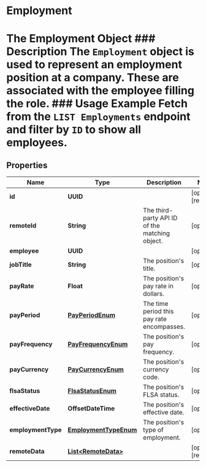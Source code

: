 

# Employment

# The Employment Object ### Description The `Employment` object is used to represent an employment position at a company. These are associated with the employee filling the role.  ### Usage Example Fetch from the `LIST Employments` endpoint and filter by `ID` to show all employees.

## Properties

Name | Type | Description | Notes
------------ | ------------- | ------------- | -------------
**id** | **UUID** |  |  [optional] [readonly]
**remoteId** | **String** | The third-party API ID of the matching object. |  [optional]
**employee** | **UUID** |  |  [optional]
**jobTitle** | **String** | The position&#39;s title. |  [optional]
**payRate** | **Float** | The position&#39;s pay rate in dollars. |  [optional]
**payPeriod** | [**PayPeriodEnum**](PayPeriodEnum.md) | The time period this pay rate encompasses. |  [optional]
**payFrequency** | [**PayFrequencyEnum**](PayFrequencyEnum.md) | The position&#39;s pay frequency. |  [optional]
**payCurrency** | [**PayCurrencyEnum**](PayCurrencyEnum.md) | The position&#39;s currency code. |  [optional]
**flsaStatus** | [**FlsaStatusEnum**](FlsaStatusEnum.md) | The position&#39;s FLSA status. |  [optional]
**effectiveDate** | **OffsetDateTime** | The position&#39;s effective date. |  [optional]
**employmentType** | [**EmploymentTypeEnum**](EmploymentTypeEnum.md) | The position&#39;s type of employment. |  [optional]
**remoteData** | [**List&lt;RemoteData&gt;**](RemoteData.md) |  |  [optional] [readonly]



